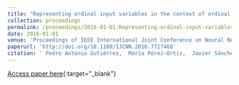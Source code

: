 ```yaml
---
title: "Representing ordinal input variables in the context of ordinal classification"
collection: proceedings
permalink: /proceedings/2016-01-01-Representing-ordinal-input-variables-in-the-context-of-ordinal-classification
date: 2016-01-01
venue: 'Proceedings of IEEE International Joint Conference on Neural Networks (IJCNN2016)'
paperurl: 'http://doi.org/10.1109/IJCNN.2016.7727468'
citation: ' Pedro Antonio Gutiérrez,  María Pérez-Ortiz,  Javier Sánchez-Monedero,  César Hervás-Martínez, &quot;Representing ordinal input variables in the context of ordinal classification.&quot; Proceedings of IEEE International Joint Conference on Neural Networks (IJCNN2016), 2016, Vancouver, BC, Canada, pp.2174-2181.'
---
```

[Access paper here](http://doi.org/10.1109/IJCNN.2016.7727468){:target="_blank"}
